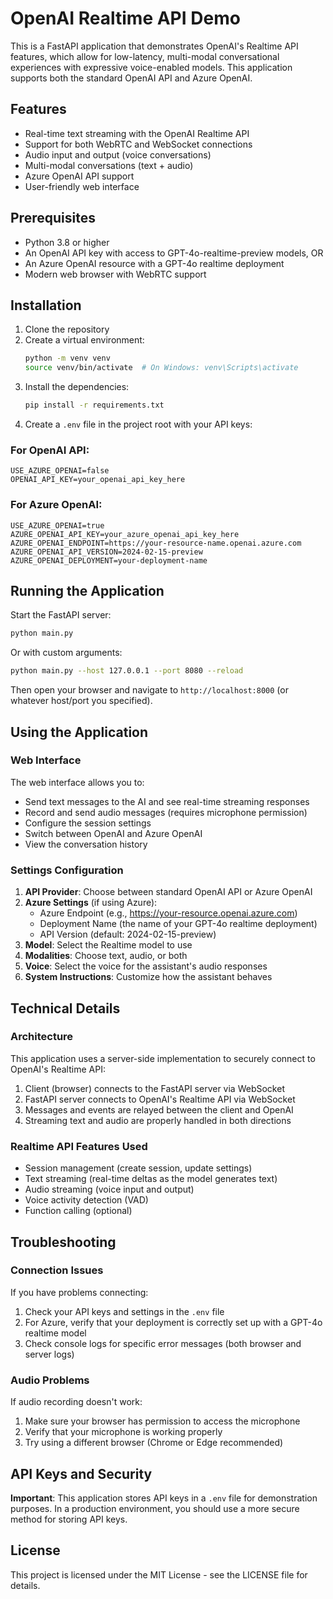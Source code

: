 # OpenAI Realtime API Demo

This is a FastAPI application that demonstrates OpenAI's Realtime API features, which allow for low-latency, multi-modal conversational experiences with expressive voice-enabled models. This application supports both the standard OpenAI API and Azure OpenAI.

## Features

- Real-time text streaming with the OpenAI Realtime API
- Support for both WebRTC and WebSocket connections
- Audio input and output (voice conversations)
- Multi-modal conversations (text + audio)
- Azure OpenAI API support
- User-friendly web interface

## Prerequisites

- Python 3.8 or higher
- An OpenAI API key with access to GPT-4o-realtime-preview models, OR
- An Azure OpenAI resource with a GPT-4o realtime deployment
- Modern web browser with WebRTC support

## Installation

1. Clone the repository
2. Create a virtual environment:
   ```bash
   python -m venv venv
   source venv/bin/activate  # On Windows: venv\Scripts\activate
   ```
3. Install the dependencies:
   ```bash
   pip install -r requirements.txt
   ```
4. Create a `.env` file in the project root with your API keys:

### For OpenAI API:
```
USE_AZURE_OPENAI=false
OPENAI_API_KEY=your_openai_api_key_here
```

### For Azure OpenAI:
```
USE_AZURE_OPENAI=true
AZURE_OPENAI_API_KEY=your_azure_openai_api_key_here
AZURE_OPENAI_ENDPOINT=https://your-resource-name.openai.azure.com
AZURE_OPENAI_API_VERSION=2024-02-15-preview
AZURE_OPENAI_DEPLOYMENT=your-deployment-name
```

## Running the Application

Start the FastAPI server:
```bash
python main.py
```

Or with custom arguments:
```bash
python main.py --host 127.0.0.1 --port 8080 --reload
```

Then open your browser and navigate to `http://localhost:8000` (or whatever host/port you specified).

## Using the Application

### Web Interface

The web interface allows you to:
- Send text messages to the AI and see real-time streaming responses
- Record and send audio messages (requires microphone permission)
- Configure the session settings
- Switch between OpenAI and Azure OpenAI
- View the conversation history

### Settings Configuration

1. **API Provider**: Choose between standard OpenAI API or Azure OpenAI
2. **Azure Settings** (if using Azure): 
   - Azure Endpoint (e.g., https://your-resource.openai.azure.com)
   - Deployment Name (the name of your GPT-4o realtime deployment)
   - API Version (default: 2024-02-15-preview)
3. **Model**: Select the Realtime model to use
4. **Modalities**: Choose text, audio, or both
5. **Voice**: Select the voice for the assistant's audio responses
6. **System Instructions**: Customize how the assistant behaves

## Technical Details

### Architecture

This application uses a server-side implementation to securely connect to OpenAI's Realtime API:

1. Client (browser) connects to the FastAPI server via WebSocket
2. FastAPI server connects to OpenAI's Realtime API via WebSocket
3. Messages and events are relayed between the client and OpenAI
4. Streaming text and audio are properly handled in both directions

### Realtime API Features Used

- Session management (create session, update settings)
- Text streaming (real-time deltas as the model generates text)
- Audio streaming (voice input and output)
- Voice activity detection (VAD)
- Function calling (optional)

## Troubleshooting

### Connection Issues

If you have problems connecting:

1. Check your API keys and settings in the `.env` file
2. For Azure, verify that your deployment is correctly set up with a GPT-4o realtime model
3. Check console logs for specific error messages (both browser and server logs)

### Audio Problems

If audio recording doesn't work:

1. Make sure your browser has permission to access the microphone
2. Verify that your microphone is working properly
3. Try using a different browser (Chrome or Edge recommended)

## API Keys and Security

**Important**: This application stores API keys in a `.env` file for demonstration purposes. In a production environment, you should use a more secure method for storing API keys.

## License

This project is licensed under the MIT License - see the LICENSE file for details.
